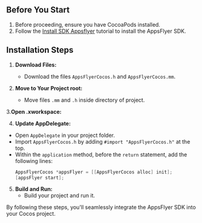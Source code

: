 ## Before You Start

1. Before proceeding, ensure you have CocoaPods installed.
2. Follow the [Install SDK Appsflyer](https://dev.appsflyer.com/hc/docs/install-ios-sdk) tutorial to install the AppsFlyer SDK.

## Installation Steps

1. **Download Files:**
   - Download the files `AppsFlyerCocos.h` and `AppsFlyerCocos.mm`.

2. **Move to Your Project root:**
   - Move files `.mm` and `.h` inside directory of project.

3.**Open .xworkspace:**
     
4.  **Update AppDelegate:**
   - Open `AppDelegate` in your project folder.
   - Import `AppsFlyerCocos.h` by adding `#import "AppsFlyerCocos.h"` at the top.
   - Within the `application` method, before the `return` statement, add the following lines:
     ```objective-c
     AppsFlyerCocos *appsFlyer = [[AppsFlyerCocos alloc] init];
     [appsFlyer start];
     ```

5. **Build and Run:**
   - Build your project and run it.

By following these steps, you'll seamlessly integrate the AppsFlyer SDK into your Cocos project.
